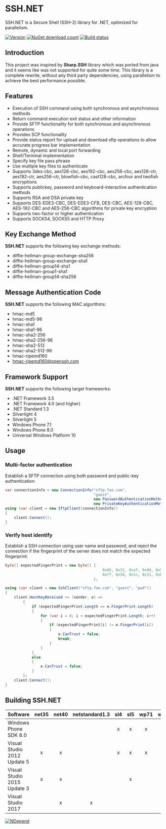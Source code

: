 SSH.NET
=======
SSH.NET is a Secure Shell (SSH-2) library for .NET, optimized for parallelism.

[![Version](https://img.shields.io/nuget/vpre/SSH.NET.svg)](https://www.nuget.org/packages/SSH.NET)
[![NuGet download count](https://img.shields.io/nuget/dt/SSH.NET.svg)](https://www.nuget.org/packages/SSH.NET)
[![Build status](https://ci.appveyor.com/api/projects/status/ih77qu6tap3o92gu/branch/develop?svg=true)](https://ci.appveyor.com/api/projects/status/ih77qu6tap3o92gu/branch/develop)

## Introduction
This project was inspired by **Sharp.SSH** library which was ported from java and it seems like was not supported for quite some time. This library is a complete rewrite, without any third party dependencies, using parallelism to achieve the best performance possible.

## Features
* Execution of SSH command using both synchronous and asynchronous methods
* Return command execution exit status and other information 
* Provide SFTP functionality for both synchronous and asynchronous operations
* Provides SCP functionality
* Provide status report for upload and download sftp operations to allow accurate progress bar implementation 
* Remote, dynamic and local port forwarding 
* Shell/Terminal implementation
* Specify key file pass phrase
* Use multiple key files to authenticate 
* Supports 3des-cbc, aes128-cbc, aes192-cbc, aes256-cbc, aes128-ctr, aes192-ctr, aes256-ctr, blowfish-cbc, cast128-cbc, arcfour and twofish encryptions
* Supports publickey, password and keyboard-interactive authentication methods 
* Supports RSA and DSA private key 
* Supports DES-EDE3-CBC, DES-EDE3-CFB, DES-CBC, AES-128-CBC, AES-192-CBC and AES-256-CBC algorithms for private key encryption
* Supports two-factor or higher authentication
* Supports SOCKS4, SOCKS5 and HTTP Proxy

## Key Exchange Method

**SSH.NET** supports the following key exchange methods:
* diffie-hellman-group-exchange-sha256
* diffie-hellman-group-exchange-sha1
* diffie-hellman-group14-sha1
* diffie-hellman-group1-sha1
* diffie-hellman-group14-sha256

## Message Authentication Code

**SSH.NET** supports the following MAC algorithms:
* hmac-md5
* hmac-md5-96
* hmac-sha1
* hmac-sha1-96
* hmac-sha2-256
* hmac-sha2-256-96
* hmac-sha2-512
* hmac-sha2-512-96
* hmac-ripemd160
* hmac-ripemd160@openssh.com

## Framework Support
**SSH.NET** supports the following target frameworks:
* .NET Framework 3.5
* .NET Framework 4.0 (and higher)
* .NET Standard 1.3
* Silverlight 4
* Silverlight 5
* Windows Phone 7.1
* Windows Phone 8.0
* Universal Windows Platform 10

## Usage

### Multi-factor authentication

Establish a SFTP connection using both password and public-key authentication:

```cs
var connectionInfo = new ConnectionInfo("sftp.foo.com",
                                        "guest",
                                        new PasswordAuthenticationMethod("guest", "pwd"),
                                        new PrivateKeyAuthenticationMethod("rsa.key"));
using (var client = new SftpClient(connectionInfo))
{
    client.Connect();
}

```

### Verify host identify

Establish a SSH connection using user name and password, and reject the connection if the fingerprint of the server does not match the expected fingerprint:

```cs
byte[] expectedFingerPrint = new byte[] {
                                            0x66, 0x31, 0xaf, 0x00, 0x54, 0xb9, 0x87, 0x31,
                                            0xff, 0x58, 0x1c, 0x31, 0xb1, 0xa2, 0x4c, 0x6b
                                        };

using (var client = new SshClient("sftp.foo.com", "guest", "pwd"))
{
    client.HostKeyReceived += (sender, e) =>
        {
            if (expectedFingerPrint.Length == e.FingerPrint.Length)
            {
                for (var i = 0; i < expectedFingerPrint.Length; i++)
                {
                    if (expectedFingerPrint[i] != e.FingerPrint[i])
                    {
                        e.CanTrust = false;
                        break;
                    }
                }
            }
            else
            {
                e.CanTrust = false;
            }
        };
    client.Connect();
}
```

## Building SSH.NET

Software                          | net35 | net40 | netstandard1.3 | sl4 | sl5 | wp71 | wp8 | uap10.0 |
--------------------------------- | :---: | :---: | :------------: | :-: | :-: | :--: | :-: | :-----: |
Windows Phone SDK 8.0             |       |       |                | x   | x   | x    | x   |
Visual Studio 2012 Update 5       | x     | x     |                | x   | x   | x    | x   |
Visual Studio 2015 Update 3       | x     | x     |                |     | x   |      | x   | x
Visual Studio 2017                |       | x     | x              |     |     |      |     | 

[![NDepend](http://download-codeplex.sec.s-msft.com/Download?ProjectName=sshnet&DownloadId=629750)](http://ndepend.com)
